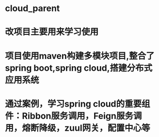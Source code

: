 # cloud_parent
# 改项目主要用来学习使用
# 项目使用maven构建多模块项目,整合了spring boot,spring cloud,搭建分布式应用系统
# 通过案例，学习spring cloud的重要组件：Ribbon服务调用，Feign服务调用，熔断降级，zuul网关，配置中心等
